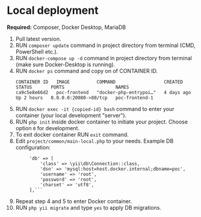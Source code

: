<h1>Local deployment</h1>
<b>Required:</b> Composer, Docker Desktop, MariaDB

1. Pull latest version.
2. RUN ```composer update``` command in project directory from terminal (CMD, PowerShell etc.).
3. RUN ```docker-compose up -d``` command in project directory from terminal (make sure Docker-Desktop is running).
4. RUN ```docker ps``` command and copy on of CONTAINER ID.
   ```
   CONTAINER ID   IMAGE          COMMAND                  CREATED      STATUS       PORTS                   NAMES
   ca9c5e8e66d2   poc-frontend   "docker-php-entrypoi…"   4 days ago   Up 2 hours   0.0.0.0:20080->80/tcp   poc-frontend-1
   ```
5. RUN ```docker exec -it {copied-id} bash``` command to enter your container (your local development "server").
6. RUN ```php init``` inside docker container to initiate your project. Choose option ```0``` for development.
7. To exit docker container RUN ```exit``` command.
8. Edit ```project/common/main-local.php``` to your needs. Example DB configuration:
   ```'components' => [
        'db' => [
            'class' => \yii\db\Connection::class,
            'dsn' => 'mysql:host=host.docker.internal;dbname=poc',
            'username' => 'root',
            'password' => 'root',
            'charset' => 'utf8',
        ],```
9. Repeat step 4 and 5 to enter Docker container.
10. RUN ```php yii migrate``` and type ```yes``` to apply DB migrations.